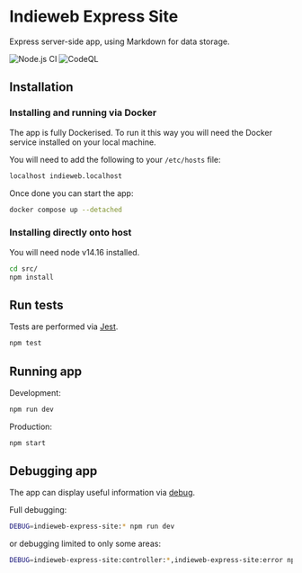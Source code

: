 # Indieweb Express Site

Express server-side app, using Markdown for data storage.


![Node.js CI](https://github.com/whalecoiner/indieweb-express-site/workflows/Node.js%20CI/badge.svg) ![CodeQL](https://github.com/whalecoiner/indieweb-express-site/workflows/CodeQL/badge.svg)

## Installation

### Installing and running via Docker

The app is fully Dockerised. To run it this way you will need the Docker service installed on your local machine.

You will need to add the following to your `/etc/hosts` file:

```bash
localhost indieweb.localhost
```

Once done you can start the app:

```bash
docker compose up --detached
```
### Installing directly onto host

You will need node v14.16 installed.

```bash
cd src/
npm install
```

## Run tests

Tests are performed via [Jest](https://www.npmjs.com/package/jest).

```bash
npm test
```

## Running app

Development:

```bash
npm run dev
```

Production:

```bash
npm start
```

## Debugging app

The app can display useful information via [debug](https://www.npmjs.com/package/debug).

Full debugging:

```bash
DEBUG=indieweb-express-site:* npm run dev
```

or debugging limited to only some areas:

```bash
DEBUG=indieweb-express-site:controller:*,indieweb-express-site:error npm run dev
```
